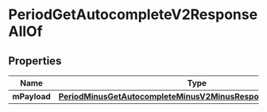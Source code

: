 
# PeriodGetAutocompleteV2ResponseAllOf

## Properties
Name | Type | Description | Notes
------------ | ------------- | ------------- | -------------
**mPayload** | [**PeriodMinusGetAutocompleteMinusV2MinusResponseMinusMPayload**](PeriodMinusGetAutocompleteMinusV2MinusResponseMinusMPayload.md) |  | 



